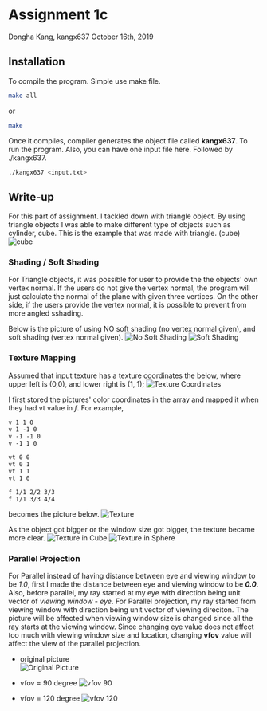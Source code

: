 # Assignment 1c

Dongha Kang, kangx637
October 16th, 2019


## Installation

To compile the program. Simple use make file.
```bash
make all
```
or
```bash
make
```
Once it compiles, compiler generates the object file called **kangx637**. To run the program.
Also, you can have one input file here. Followed by ./kangx637.
```bash
./kangx637 <input.txt>
```


## Write-up

For this part of assignment. I tackled down with triangle object. By using triangle objects
I was able to make different type of objects such as cylinder, cube.
This is the example that was made with triangle. (cube)
![cube](cube.png)


### Shading / Soft Shading
For Triangle objects, it was possible for user to provide the the objects' own vertex normal.
If the users do not give the vertex normal, the program will just calculate the normal of the plane with given three vertices.
On the other side, if the users provide the vertex normal, it is possible to prevent from more angled sshading.

Below is the picture of using NO soft shading (no vertex normal given), and soft shading (vertex normal given).
![No Soft Shading](hard_cylinder.png)
![Soft Shading](soft_cylinder.png)


### Texture Mapping
Assumed that input texture has a texture coordinates the below, where upper left is (0,0), and lower right is (1, 1);
![Texture Coordinates](texture_coordinates.png)

I first stored the pictures' color coordinates in the array and mapped it when they had vt value in *f*.
For example,
```
v 1 1 0
v 1 -1 0
v -1 -1 0
v -1 1 0

vt 0 0
vt 0 1
vt 1 1
vt 1 0

f 1/1 2/2 3/3
f 1/1 3/3 4/4
```
becomes the picture below.
![Texture](texture.png)

As the object got bigger or the window size got bigger, the texture became more clear.
![Texture in Cube](cube_texture.png)
![Texture in Sphere](sphere_texture.png)


### Parallel Projection
For Parallel instead of having distance between eye and viewing window to be *1.0*, first I made the
distance between eye and viewing window to be ***0.0***.
Also, before parallel, my ray started at my eye with direction being unit vector of *viewing window - eye*.
For Parallel projection, my ray started from viewing window with direction being unit vector of viewing direciton.
The picture will be affected when viewing window size is changed since all the ray starts at the viewing window.
Since changing eye value does not affect too much with viewing window size and location,
changing **vfov** value will affect the view of the parallel projection.
- original picture  
![Original Picture](og_parallel.png)


- vfov = 90 degree
![vfov 90](parallel90.png)


- vfov = 120 degree
![vfov 120](parallel120.png)
